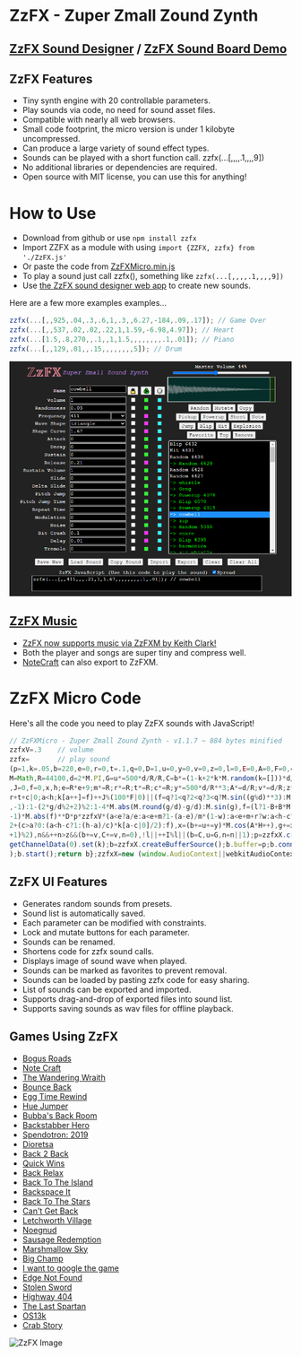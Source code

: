 # ZzFX - Zuper Zmall Zound Zynth

## [ZzFX Sound Designer](https://killedbyapixel.github.io/ZzFX) / [ZzFX Sound Board Demo](https://codepen.io/KilledByAPixel/full/BaowKzv)

## ZzFX Features

- Tiny synth engine with 20 controllable parameters.
- Play sounds via code, no need for sound asset files.
- Compatible with nearly all web browsers.
- Small code footprint, the micro version is under 1 kilobyte uncompressed.
- Can produce a large variety of sound effect types.
- Sounds can be played with a short function call. zzfx(...[,,,,.1,,,,9])
- No additional libraries or dependencies are required.
- Open source with MIT license, you can use this for anything!

# How to Use

* Download from github or use `npm install zzfx`
* Import ZZFX as a module with using `import {ZZFX, zzfx} from './ZzFX.js'`
* Or paste the code from [ZzFXMicro.min.js](https://github.com/KilledByAPixel/ZzFX/blob/master/ZzFXMicro.min.js)
* To play a sound just call zzfx(), something like `zzfx(...[,,,,.1,,,,9])`
* Use [the ZzFX sound designer web app](https://killedbyapixel.github.io/ZzFX) to create new sounds.

Here are a few more examples examples...

```javascript
zzfx(...[,,925,.04,.3,.6,1,.3,,6.27,-184,.09,.17]); // Game Over
zzfx(...[,,537,.02,.02,.22,1,1.59,-6.98,4.97]); // Heart
zzfx(...[1.5,.8,270,,.1,,1,1.5,,,,,,,,.1,.01]); // Piano
zzfx(...[,,129,.01,,.15,,,,,,,,5]); // Drum
```

![ZzFX Image](/screenshot.png)

## [ZzFX Music](https://keithclark.github.io/ZzFXM/)

- [ZzFX now supports music via ZzFXM by Keith Clark!](https://keithclark.github.io/ZzFXM/)
- Both the player and songs are super tiny and compress well.
- [NoteCraft](https://killedbyapixel.github.io/NoteCraft/) can also export to ZzFXM.

# ZzFX Micro Code

Here's all the code you need to play ZzFX sounds with JavaScript!

```javascript
// ZzFXMicro - Zuper Zmall Zound Zynth - v1.1.7 ~ 884 bytes minified
zzfxV=.3    // volume
zzfx=       // play sound
(p=1,k=.05,b=220,e=0,r=0,t=.1,q=0,D=1,u=0,y=0,v=0,z=0,l=0,E=0,A=0,F=0,c=0,w=1,m=0,B=0)=>{let
M=Math,R=44100,d=2*M.PI,G=u*=500*d/R/R,C=b*=(1-k+2*k*M.random(k=[]))*d/R,g=0,H=0,a=0,n=1,I=0
,J=0,f=0,x,h;e=R*e+9;m*=R;r*=R;t*=R;c*=R;y*=500*d/R**3;A*=d/R;v*=d/R;z*=R;l=R*l|0;for(h=e+m+
r+t+c|0;a<h;k[a++]=f)++J%(100*F|0)||(f=q?1<q?2<q?3<q?M.sin((g%d)**3):M.max(M.min(M.tan(g),1)
,-1):1-(2*g/d%2+2)%2:1-4*M.abs(M.round(g/d)-g/d):M.sin(g),f=(l?1-B+B*M.sin(d*a/l):1)*(0<f?1:
-1)*M.abs(f)**D*p*zzfxV*(a<e?a/e:a<e+m?1-(a-e)/m*(1-w):a<e+m+r?w:a<h-c?(h-a-c)/t*w:0),f=c?f/
2+(c>a?0:(a<h-c?1:(h-a)/c)*k[a-c|0]/2):f),x=(b+=u+=y)*M.cos(A*H++),g+=x-x*E*(1-1E9*(M.sin(a)
+1)%2),n&&++n>z&&(b+=v,C+=v,n=0),!l||++I%l||(b=C,u=G,n=n||1);p=zzfxX.createBuffer(1,h,R);p.
getChannelData(0).set(k);b=zzfxX.createBufferSource();b.buffer=p;b.connect(zzfxX.destination
);b.start();return b};zzfxX=new (window.AudioContext||webkitAudioContext) // audio context
```

## ZzFX UI Features

- Generates random sounds from presets.
- Sound list is automatically saved.
- Each parameter can be modified with constraints.
- Lock and mutate buttons for each parameter.
- Sounds can be renamed.
- Shortens code for zzfx sound calls.
- Displays image of sound wave when played.
- Sounds can be marked as favorites to prevent removal.
- Sounds can be loaded by pasting zzfx code for easy sharing.
- List of sounds can be exported and imported.
- Supports drag-and-drop of exported files into sound list.
- Supports saving sounds as wav files for offline playback.

## Games Using ZzFX

- [Bogus Roads](https://www.newgrounds.com/portal/view/747570)
- [Note Craft](https://js13kgames.com/entries/notecraft)
- [The Wandering Wraith](https://js13kgames.com/entries/the-wandering-wraith)
- [Bounce Back](https://www.newgrounds.com/portal/view/755171)
- [Egg Time Rewind](https://killedbyapixel.itch.io/egg-time)
- [Hue Jumper](https://killedbyapixel.itch.io/hue-jumper)
- [Bubba's Back Room](https://js13kgames.com/entries/bubbas-back-room)
- [Backstabber Hero](https://js13kgames.com/entries/backstabber-hero)
- [Spendotron: 2019](https://killedbyapixel.itch.io/currency-wars)
- [Dioretsa](https://js13kgames.com/entries/20461-dioretsa)
- [Back 2 Back](https://js13kgames.com/entries/back-2-back)
- [Quick Wins](https://js13kgames.com/entries/quick-wins)
- [Back Relax](http://js13kgames.com/entries/back-relax)
- [Back To The Island](https://js13kgames.com/entries/back-to-the-island)
- [Backspace It](http://js13kgames.com/entries/backspace-it)
- [Back To The Stars](https://js13kgames.com/entries/back-to-the-stars)
- [Can't Get Back](https://js13kgames.com/entries/cant-get-back)
- [Letchworth Village](https://js13kgames.com/entries/letchworth-village)
- [Noegnud](https://js13kgames.com/entries/noegnud)
- [Sausage Redemption](https://gogoprog.itch.io/sausage-redemption)
- [Marshmallow Sky](https://github.com/baturinsky/marshmallow-sky) 
- [Big Champ](https://js13kgames.com/entries/big-champ)
- [I want to google the game](https://js13kgames.com/entries/i-want-to-google-the-game)
- [Edge Not Found](https://js13kgames.com/entries/edge-not-found)
- [Stolen Sword](https://js13kgames.com/entries/stolen-sword)
- [Highway 404](https://js13kgames.com/entries/highway-404)
- [The Last Spartan](https://js13kgames.com/entries/the-last-spartan)
- [OS13k](https://github.com/KilledByAPixel/OS13k)
- [Crab Story](https://www.crabstory.io/)

![ZzFX Image](/favicon.png) 

